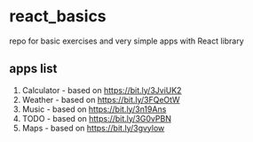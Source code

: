 # react_basics
repo for basic exercises and very simple apps with React library  

## apps list
1. Calculator - based on https://bit.ly/3JviUK2
2. Weather - based on https://bit.ly/3FQeOtW  
3. Music - based on https://bit.ly/3n19Ans
4. TODO - based on https://bit.ly/3G0vPBN  
5. Maps - based on https://bit.ly/3gvylow  

